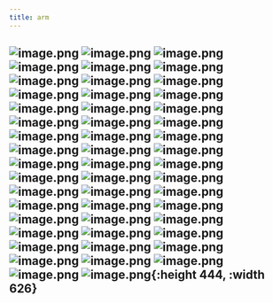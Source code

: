 ```yaml
---
title: arm
---
```


## ![image.png](../assets/pages_arm_1615818770399_0.png) ![image.png](../assets/pages_arm_1615818784432_0.png) ![image.png](../assets/pages_arm_1615818852937_0.png) ![image.png](../assets/pages_arm_1615818873904_0.png) ![image.png](../assets/pages_arm_1615818895323_0.png) ![image.png](../assets/pages_arm_1615818977196_0.png) ![image.png](../assets/pages_arm_1615818989759_0.png) ![image.png](../assets/pages_arm_1615819010284_0.png) ![image.png](../assets/pages_arm_1615819083197_0.png) ![image.png](../assets/pages_arm_1615819093286_0.png) ![image.png](../assets/pages_arm_1615819105411_0.png) ![image.png](../assets/pages_arm_1615819116259_0.png) ![image.png](../assets/pages_arm_1615819138775_0.png) ![image.png](../assets/pages_arm_1615819231208_0.png) ![image.png](../assets/pages_arm_1615819245902_0.png) ![image.png](../assets/pages_arm_1615819338748_0.png) ![image.png](../assets/pages_arm_1615816193201_0.png) ![image.png](../assets/pages_arm_1615816242716_0.png) ![image.png](../assets/pages_arm_1615818477962_0.png) ![image.png](../assets/pages_arm_1615818521264_0.png) ![image.png](../assets/pages_arm_1615818594686_0.png) ![image.png](../assets/pages_arm_1615818620337_0.png) ![image.png](../assets/pages_arm_1615818445978_0.png) ![image.png](../assets/pages_arm_1615818371167_0.png) ![image.png](../assets/pages_arm_1615817678998_0.png) ![image.png](../assets/pages_arm_1615817757078_0.png) ![image.png](../assets/pages_arm_1615817850600_0.png) ![image.png](../assets/pages_arm_1615817879862_0.png) ![image.png](../assets/pages_arm_1615817954193_0.png) ![image.png](../assets/pages_arm_1615818005691_0.png) ![image.png](../assets/pages_arm_1615818218033_0.png) ![image.png](../assets/pages_arm_1615818263289_0.png) ![image.png](../assets/pages_arm_1615816284931_0.png) ![image.png](../assets/pages_arm_1615816355035_0.png) ![image.png](../assets/pages_arm_1615816381919_0.png) ![image.png](../assets/pages_arm_1615816399414_0.png) ![image.png](../assets/pages_arm_1615816656859_0.png) ![image.png](../assets/pages_arm_1615816770734_0.png) ![image.png](../assets/pages_arm_1615816813590_0.png) ![image.png](../assets/pages_arm_1615816945472_0.png) ![image.png](../assets/pages_arm_1615817181953_0.png) ![image.png](../assets/pages_arm_1615817443855_0.png) ![image.png](../assets/pages_arm_1615817474248_0.png) ![image.png](../assets/pages_arm_1615817532706_0.png) ![image.png](../assets/pages_arm_1615817569193_0.png) ![image.png](../assets/pages_arm_1615817588697_0.png) ![image.png](../assets/pages_arm_1615817613933_0.png) ![image.png](../assets/pages_arm_1615815869044_0.png) ![image.png](../assets/pages_arm_1615816041490_0.png) ![image.png](../assets/pages_arm_1615815823871_0.png){:height 444, :width 626}
